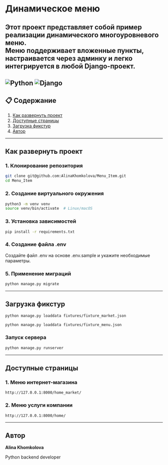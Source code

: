 # Динамическое меню

Этот проект представляет собой пример реализации **динамического многоуровневого меню**.  
Меню поддерживает вложенные пункты, настраивается через админку и легко интегрируется в любой Django-проект.
---
![Python](https://img.shields.io/badge/Python-3.10%2B-blue.svg)
![Django](https://img.shields.io/badge/Django-5.2.3%2B-green.svg)
---

## 📋 Содержание

1. [Как развернуть проект](#как-развернуть-проект)
2. [Доступные страницы](#доступные-страницы)
3. [Загрузка фикстур](#загрузка-фикстур)
4. [Автор](#автор)


---

## Как развернуть проект

### 1. Клонирование репозитория

```bash
git clone git@github.com:AlinaKhomkolova/Menu_Item.git
cd Menu_Item
````

### 2. Создание виртуального окружения

```bash
python3 -m venv venv
source venv/bin/activate  # Linux/macOS
```

### 3. Установка зависимостей

```bash
pip install -r requirements.txt
```

### 4. Создание файла .env

Создайте файл .env на основе .env.sample и укажите необходимые параметры.

### 5. Применение миграций

```bash
python manage.py migrate
```

---

## Загрузка фикстур

```bash
python manage.py loaddata fixtures/fixture_market.json
```

```bash
python manage.py loaddata fixtures/fixture_menu.json
```

### Запуск сервера

```bash
python manage.py runserver
```

---

## Доступные страницы

### 1. Меню интернет-магазина

```
http://127.0.0.1:8000/home_market/
```

### 2. Меню услуги компании

```
http://127.0.0.1:8000/home/
```

---

## Автор

**Alina Khomkolova**

Python backend developer